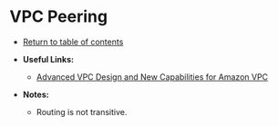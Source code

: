# VPC Peering

* [Return to table of contents](../../../README.md)

* **Useful Links:**
  * [Advanced VPC Design and New Capabilities for Amazon VPC](https://www.youtube.com/watch?v=fnxXNZdf6ew)

* **Notes:**
  * Routing is not transitive.
